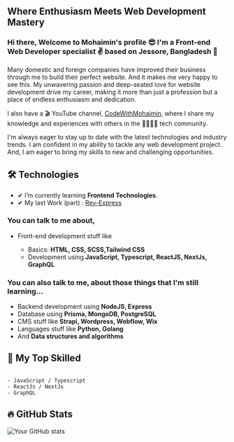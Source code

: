## Where Enthusiasm Meets Web Development Mastery

### Hi there, Welcome to Mohaimin's profile 😎 I'm a Front-end Web Developer specialist ✌ based on Jessore, Bangladesh 🥳

Many domestic and foreign companies have improved their business through me to build their perfect website. And it makes me very happy to see this. My unwavering passion and deep-seated love for website development drive my career, making it more than just a profession but a place of endless enthusiasm and dedication.

I also have a 🎬 YouTube channel, [CodeWithMohaimin](https://youtube.com/@CodeWithMohaimin), where I share my knowledge and experiences with others in the 👨‍👨‍👦‍👦 tech community.
</br>

I'm always eager to stay up to date with the latest technologies and industry trends. I am confident in my ability to tackle any web development project. And, I am eager to bring my skills to new and challenging opportunities.

## 🛠 Technologies

- ✔ I’m currently learning **Frontend Technologies**.
- ✔ My last Work (part) : [Rey-Express](https://github.com/CodeWithMohaimin/Rey)

### You can talk to me about,

- Front-end development stuff like

  - Basics: **HTML, CSS, SCSS,Tailwind CSS**
  - Development using **JavaScript, Typescript, ReactJS, NextJs, GraphQL**

  <!-- - Web automation using **Puppeteer** -->
  <!-- - Deployment using **Docker** -->

### You can also talk to me, about those things that I'm still learning...

- Backend development using **NodeJS, Express**
- Database using **Prisma, MongoDB, PostgreSQL**
- CMS stuff like **Strapi, Wordpress, Webflow, Wix**
- Languages stuff like **Python, Golang**
- And **Data structures and algorithms**

## 🧠 My Top Skilled

```text

- JavaScript / Typescript
- ReactJs / NextJs
- GraphQL

```

## 🔥 GitHub Stats

![Your GitHub stats](https://github-readme-stats.vercel.app/api?username=codewithmohaimin&show_icons=true)

